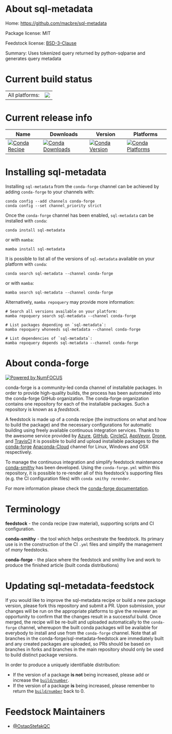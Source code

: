 About sql-metadata
==================

Home: https://github.com/macbre/sql-metadata

Package license: MIT

Feedstock license: [BSD-3-Clause](https://github.com/conda-forge/sql-metadata-feedstock/blob/main/LICENSE.txt)

Summary: Uses tokenized query returned by python-sqlparse and generates query metadata

Current build status
====================


<table><tr><td>All platforms:</td>
    <td>
      <a href="https://dev.azure.com/conda-forge/feedstock-builds/_build/latest?definitionId=15930&branchName=main">
        <img src="https://dev.azure.com/conda-forge/feedstock-builds/_apis/build/status/sql-metadata-feedstock?branchName=main">
      </a>
    </td>
  </tr>
</table>

Current release info
====================

| Name | Downloads | Version | Platforms |
| --- | --- | --- | --- |
| [![Conda Recipe](https://img.shields.io/badge/recipe-sql--metadata-green.svg)](https://anaconda.org/conda-forge/sql-metadata) | [![Conda Downloads](https://img.shields.io/conda/dn/conda-forge/sql-metadata.svg)](https://anaconda.org/conda-forge/sql-metadata) | [![Conda Version](https://img.shields.io/conda/vn/conda-forge/sql-metadata.svg)](https://anaconda.org/conda-forge/sql-metadata) | [![Conda Platforms](https://img.shields.io/conda/pn/conda-forge/sql-metadata.svg)](https://anaconda.org/conda-forge/sql-metadata) |

Installing sql-metadata
=======================

Installing `sql-metadata` from the `conda-forge` channel can be achieved by adding `conda-forge` to your channels with:

```
conda config --add channels conda-forge
conda config --set channel_priority strict
```

Once the `conda-forge` channel has been enabled, `sql-metadata` can be installed with `conda`:

```
conda install sql-metadata
```

or with `mamba`:

```
mamba install sql-metadata
```

It is possible to list all of the versions of `sql-metadata` available on your platform with `conda`:

```
conda search sql-metadata --channel conda-forge
```

or with `mamba`:

```
mamba search sql-metadata --channel conda-forge
```

Alternatively, `mamba repoquery` may provide more information:

```
# Search all versions available on your platform:
mamba repoquery search sql-metadata --channel conda-forge

# List packages depending on `sql-metadata`:
mamba repoquery whoneeds sql-metadata --channel conda-forge

# List dependencies of `sql-metadata`:
mamba repoquery depends sql-metadata --channel conda-forge
```


About conda-forge
=================

[![Powered by
NumFOCUS](https://img.shields.io/badge/powered%20by-NumFOCUS-orange.svg?style=flat&colorA=E1523D&colorB=007D8A)](https://numfocus.org)

conda-forge is a community-led conda channel of installable packages.
In order to provide high-quality builds, the process has been automated into the
conda-forge GitHub organization. The conda-forge organization contains one repository
for each of the installable packages. Such a repository is known as a *feedstock*.

A feedstock is made up of a conda recipe (the instructions on what and how to build
the package) and the necessary configurations for automatic building using freely
available continuous integration services. Thanks to the awesome service provided by
[Azure](https://azure.microsoft.com/en-us/services/devops/), [GitHub](https://github.com/),
[CircleCI](https://circleci.com/), [AppVeyor](https://www.appveyor.com/),
[Drone](https://cloud.drone.io/welcome), and [TravisCI](https://travis-ci.com/)
it is possible to build and upload installable packages to the
[conda-forge](https://anaconda.org/conda-forge) [Anaconda-Cloud](https://anaconda.org/)
channel for Linux, Windows and OSX respectively.

To manage the continuous integration and simplify feedstock maintenance
[conda-smithy](https://github.com/conda-forge/conda-smithy) has been developed.
Using the ``conda-forge.yml`` within this repository, it is possible to re-render all of
this feedstock's supporting files (e.g. the CI configuration files) with ``conda smithy rerender``.

For more information please check the [conda-forge documentation](https://conda-forge.org/docs/).

Terminology
===========

**feedstock** - the conda recipe (raw material), supporting scripts and CI configuration.

**conda-smithy** - the tool which helps orchestrate the feedstock.
                   Its primary use is in the construction of the CI ``.yml`` files
                   and simplify the management of *many* feedstocks.

**conda-forge** - the place where the feedstock and smithy live and work to
                  produce the finished article (built conda distributions)


Updating sql-metadata-feedstock
===============================

If you would like to improve the sql-metadata recipe or build a new
package version, please fork this repository and submit a PR. Upon submission,
your changes will be run on the appropriate platforms to give the reviewer an
opportunity to confirm that the changes result in a successful build. Once
merged, the recipe will be re-built and uploaded automatically to the
`conda-forge` channel, whereupon the built conda packages will be available for
everybody to install and use from the `conda-forge` channel.
Note that all branches in the conda-forge/sql-metadata-feedstock are
immediately built and any created packages are uploaded, so PRs should be based
on branches in forks and branches in the main repository should only be used to
build distinct package versions.

In order to produce a uniquely identifiable distribution:
 * If the version of a package **is not** being increased, please add or increase
   the [``build/number``](https://docs.conda.io/projects/conda-build/en/latest/resources/define-metadata.html#build-number-and-string).
 * If the version of a package **is** being increased, please remember to return
   the [``build/number``](https://docs.conda.io/projects/conda-build/en/latest/resources/define-metadata.html#build-number-and-string)
   back to 0.

Feedstock Maintainers
=====================

* [@OstapStefakQC](https://github.com/OstapStefakQC/)

